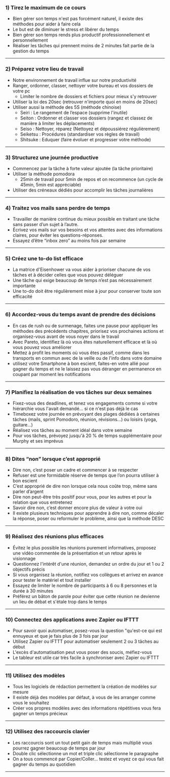 ### 1) Tirez le maximum de ce cours
* Bien gérer son temps n'est pas forcément naturel, il existe des méthodes pour aider à faire cela
* Le but est de diminuer le stress et libérer du temps
* Bien gérer son temps rends plus productif professionnellement et personnellement
* Réaliser les tâches qui prennent moins de 2 minutes fait partie de la gestion du temps
***
### 2) Préparez votre lieu de travail
* Notre environnement de travail influe sur notre produxtivité
* Ranger, ordonner, classer, nettoyer votre bureau et vos dossiers de votre pc
    * Limiter le nombre de dossiers et fichiers pour mieux s'y retrouver
* Utiliser la loi des 20sec (retrouver n'importe quoi en moins de 20sec)
* Utiliser aussi la méthode des 5S (méthode chinoise)
    * Seiri : Le rangement de l’espace (supprime l'inutile)
    * Seiton : Ordonner et classer vos dossiers (rangez et classez de manière à limiter les déplacements)
    * Seiso : Nettoyer, réparez (Nettoyez et dépoussiérez régulièrement)
    * Seiketsu : Procédures (standardiser vos règles de travail)
    * Shitsuke : Eduquer (faire évoluer et progresser votre méthode) 
***
### 3) Structurez une journée productive
* Commencez par la tâche à forte valeur ajoutée (la tâche prioritaire)
* Utiliser la méthode pomodora
    * 25min de travail pour 5min de repos et on recommence (un cycle de 45min, 5min est appréciable)
* Utiliser des créneaux dédiés pour accomplir les tâches journalières
***
### 4) Traitez vos mails sans perdre de temps
* Travailler de manière continue du mieux possible en traitant une tâche sans passer d’un sujet à l’autre.
* Écrivez vos mails sur vos besoins et vos attentes avec des informations claires, pour éviter les questions-réponses.
* Essayez d’être “inbox zero” au moins fois par semaine
***
### 5) Créez une to-do list efficace
* La matrice d'Eisenhower va vous aider à prioriser chacune de vos tâches et à décider celles que vous pouvez déléguer
* Une tâche qui exige beaucoup de temps n’est pas nécessairement importante
* Une to-do doit être régulièrement mise à jour pour conserver toute son efficacité
***
### 6) Accordez-vous du temps avant de prendre des décisions
* En cas de rush ou de surmenage, faites une pause pour appliquer les méthodes des précédents chapitres, priorisez vos prochaines actions et organisez-vous avant de vous noyer dans le travail
* Avec Pareto, identifiez là où vous êtes naturellement efficace et là où vous pouvez vous améliorer
* Mettez à profit les moments où vous êtes passif, comme dans les transports en commun avec de la veille ou de l'info dans votre domaine
* utilisez votre Smartphone à bon escient, faites-en votre allié pour gagner du temps et ne le laissez pas vous déranger en permanence en coupant par moment les notifications
***
### 7) Planifiez la réalisation de vos tâches sur deux semaines
* Fixez-vous des deadlines, et tenez vos engagements comme si votre hiérarchie vous l'avait demandé... si ce n'est pas déjà le cas
* Timeboxez votre journée en prévoyant des plages dédiées à certaines tâches (mails, sprint Pomodoro, réunion, révisions...) ou loisirs (yoga, guitare...)
* Réalisez vos tâches au moment idéal dans votre semaine
* Pour vos tâches, prévoyez jusqu'à 20 % de temps supplémentaire pour Murphy et ses imprévus
***
### 8) Dites “non” lorsque c’est approprié
* Dire non, c’est poser un cadre et commencer à se respecter
* Refuser est une formidable réserve de temps que l’on pourra utiliser à bon escient
* C’est approprié de dire non lorsque cela nous coûte trop, même sans parler d’argent
* Dire non peut-être très positif pour vous, pour les autres et pour la relation que vous entretenez
* Savoir dire non, c’est donner encore plus de valeur à votre oui
* Il existe plusieurs techniques pour apprendre à dire non, comme décaler la réponse, poser ou reformuler le problème, ainsi que la méthode DESC
***
### 9) Réalisez des réunions plus efficaces
* Évitez le plus possible les réunions purement informatives, proposez une vidéo commentée de la présentation et un retour après le visionnage
* Questionnez l'intérêt d'une réunion, demandez un ordre du jour et 1 ou 2 objectifs précis
* Si vous organisez la réunion, notifiez vos collègues et arrivez en avance pour tester le matériel et tout installer
* Essayez de limiter le nombre de participants à 6 ou 8 personnes et la durée à 30 minutes
* Préférez un bâton de parole pour éviter que cette réunion ne devienne un lieu de débat et s'étale trop dans le temps
***
### 10) Connectez des applications avec Zapier ou IFTTT
* Pour savoir quoi automatiser, posez-vous la question "qu'est-ce qui est ennuyeux et que je fais plus de 3 fois par jour
* Utilisez Zapier ou IFTTT pour automatiser seulement 2 ou 3 tâches au début
* L'excès d'automatisation peut vous poser des soucis, méfiez-vous
* Le tableur est utile car très facile à synchroniser avec Zapier ou IFTTT
***
### 11) Utilisez des modèles
* Tous les logiciels de rédaction permettent la création de modèles sur mesure
* Il existe déjà des modèles par défaut, à vous de les arranger comme vous le souhaitez
* Créer vos propres modèles avec des informations répétitives vous fera gagner un temps précieux 
***
### 12) Utilisez des raccourcis clavier
* Les raccourcis sont un tout petit gain de temps mais multiplié  vous pourrez gagner beaucoup de temps par jour
* Double clic sélectionne un mot et triple clic sélectionne le paragraphe
* On a tous commencé par Copier/Coller... testez et voyez ce qui vous fait gagner du temps  au quotidien
***
